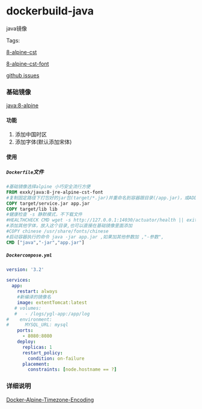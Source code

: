 # dockerbuild-java
java镜像

Tags:

[8-alpine-cst](https://github.com/xuanfong1/dockerbuild-java)

[8-alpine-cst-font](https://github.com/xuanfong1/dockerbuild-java/tree/font)

[github issues](https://github.com/xuanfong1/dockerbuild-java/issues)

### 基础镜像

[java:8-alpine](https://hub.docker.com/_/java/?tab=description)

#### 功能

1. 添加中国时区
2. 添加字体(默认添加宋体)

#### 使用

##### `Dockerfile`文件

```dockerfile
#基础镜像选择alpine 小巧安全流行方便
FROM exxk/java:8-jre-alpine-cst-font
#复制固定路径下打包好的jar包(target/*.jar)并重命名到容器跟目录(/app.jar)，或ADD
COPY target/service.jar app.jar
COPY target/lib lib
#健康检查 -s 静默模式，不下载文件
#HEALTHCHECK CMD wget -s http://127.0.0.1:14030/actuator/health || exit 1
#添加其他字体，放入这个目录,也可以直接在基础镜像里面添加
#COPY chinese /usr/share/fonts/chinese
#启动容器执行的命令 java -jar app.jar ,如果加其他参数加 ,"-参数",
CMD ["java","-jar","app.jar"]
```

##### `Dockercompose.yml`

```yaml
version: '3.2'

services:
  app:
    restart: always
    #新编译的镜像名
    image: extentTomcat:latest
   # volumes:
   #   - /logs/ygl-app:/app/log
#    environment:
#      MYSQL_URL: mysql
    ports:
      - 8080:8080
    deploy:
      replicas: 1
      restart_policy:
        condition: on-failure
      placement:
        constraints: [node.hostname == ?]
```

### 详细说明

[Docker-Alpine-Timezone-Encoding](http://blog.iexxk.com/2018/07/16/Docker-Alpine-Timezone-Encoding/)